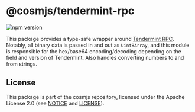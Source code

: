# @cosmjs/tendermint-rpc

[![npm version](https://img.shields.io/npm/v/@cosmjs/tendermint-rpc.svg)](https://www.npmjs.com/package/@cosmjs/tendermint-rpc)

This package provides a type-safe wrapper around
[Tendermint RPC](https://docs.tendermint.com/master/rpc/). Notably, all binary
data is passed in and out as `Uint8Array`, and this module is responsible for the
hex/base64 encoding/decoding depending on the field and version of Tendermint.
Also handles converting numbers to and from strings.

## License

This package is part of the cosmjs repository, licensed under the Apache License
2.0 (see [NOTICE](https://github.com/cosmos/cosmjs/blob/main/NOTICE) and
[LICENSE](https://github.com/cosmos/cosmjs/blob/main/LICENSE)).
